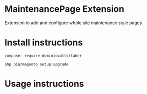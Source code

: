 # MaintenancePage Extension

Extension to add and configure whole site maintenance style pages

# Install instructions

`composer require dominicwatts/faker`

`php bin/magento setup:upgrade`

# Usage instructions